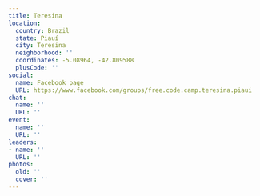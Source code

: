 ```yaml
---
title: Teresina
location:
  country: Brazil
  state: Piauí
  city: Teresina
  neighborhood: ''
  coordinates: -5.08964, -42.809588
  plusCode: ''
social:
  name: Facebook page
  URL: https://www.facebook.com/groups/free.code.camp.teresina.piaui
chat:
  name: ''
  URL: ''
event:
  name: ''
  URL: ''
leaders:
- name: ''
  URL: ''
photos:
  old: ''
  cover: ''
---
```

